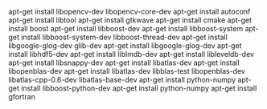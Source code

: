 apt-get install libopencv-dev libopencv-core-dev 
apt-get install autoconf
apt-get install libtool
apt-get install gtkwave
apt-get install cmake
apt-get install boost
apt-get install libboost-dev
apt-get install libboost-system
apt-get install libboost-system-dev libboost-thread-dev
apt-get install libgoogle-glog-dev glib-dev
apt-get install libgoogle-glog-dev 
apt-get install libhdf5-dev
apt-get install liblmdb-dev
apt-get install libleveldb-dev 
apt-get install libsnappy-dev
apt-get install libatlas-dev
apt-get install libopenblas-dev
apt-get install libatlas-dev libblas-test libopenblas-dev libatlas-cpp-0.6-dev libatlas-base-dev
apt-get install python-numpy
apt-get install libboost-python-dev 
apt-get install python-numpy
apt-get install gfortran



